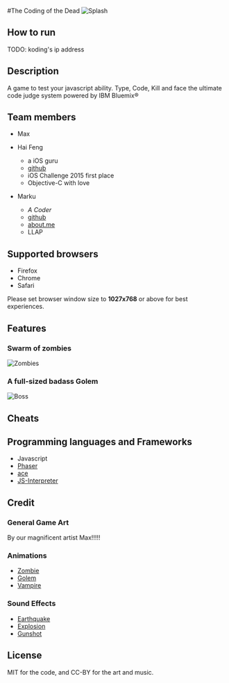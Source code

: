 #The Coding of the Dead
![Splash](https://cloud.githubusercontent.com/assets/4080524/13202495/bbe2b4ba-d8d7-11e5-9df3-96a0a3e96740.jpg)

## How to run
TODO: koding's ip address

## Description

A game to test your javascript ability.
Type, Code, Kill and face the ultimate code judge system powered by IBM Bluemix® 

## Team members
* Max
* Hai Feng
  * a iOS guru
  * [github](https://github.com/haifengkao)
  * iOS Challenge 2015 first place
  * Objective-C with love
   
* Marku
  * *A Coder*
  * [github](https://github.com/mutekinootoko)
  * [about.me](https://about.me/mutekinootoko)
  * LLAP

## Supported browsers
* Firefox
* Chrome
* Safari

Please set browser window size to **1027x768** or above for best experiences.

## Features
### Swarm of zombies
![Zombies](https://cloud.githubusercontent.com/assets/4080524/13202693/57961f04-d8de-11e5-988e-09a7234173a7.jpg)

### A full-sized badass Golem
![Boss](https://cloud.githubusercontent.com/assets/4080524/13202673/c305d6c2-d8dd-11e5-8b7d-ced3a8885358.jpg)

## Cheats


## Programming languages and Frameworks
* Javascript
* [Phaser](http://phaser.io/)
* [ace](https://ace.c9.io/)
* [JS-Interpreter](https://github.com/NeilFraser/JS-Interpreter)

## Credit

### General Game  Art
By our magnificent artist Max!!!!!

### Animations
* [Zombie](http://opengameart.org/content/zombie-animations)
* [Golem](http://opengameart.org/content/golem-animations)
* [Vampire](http://opengameart.org/content/vampire-animations)

### Sound Effects
* [Earthquake](http://mrclan.com/fastdl/tfc/sound/earthquake.wav)
* [Explosion](http://www.freesfx.co.uk/soundeffects/fire_explosions/?p=2)
* [Gunshot](http://www.findsounds.com/)

## License
MIT for the code, and CC-BY for the art and music.
